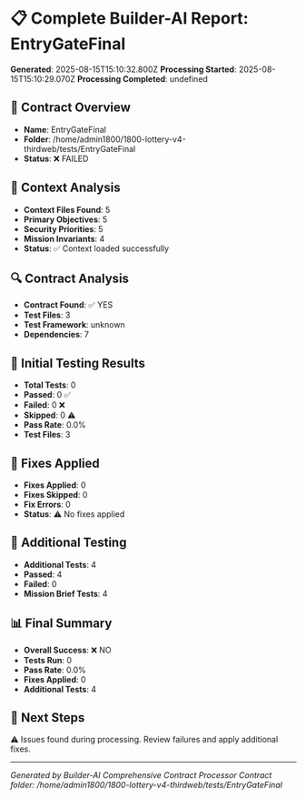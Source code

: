 # 📋 Complete Builder-AI Report: EntryGateFinal

**Generated**: 2025-08-15T15:10:32.800Z
**Processing Started**: 2025-08-15T15:10:29.070Z
**Processing Completed**: undefined

## 🎯 Contract Overview
- **Name**: EntryGateFinal
- **Folder**: /home/admin1800/1800-lottery-v4-thirdweb/tests/EntryGateFinal
- **Status**: ❌ FAILED

## 📖 Context Analysis
- **Context Files Found**: 5
- **Primary Objectives**: 5
- **Security Priorities**: 5
- **Mission Invariants**: 4
- **Status**: ✅ Context loaded successfully

## 🔍 Contract Analysis
- **Contract Found**: ✅ YES
- **Test Files**: 3
- **Test Framework**: unknown
- **Dependencies**: 7

## 🧪 Initial Testing Results
- **Total Tests**: 0
- **Passed**: 0 ✅
- **Failed**: 0 ❌
- **Skipped**: 0 ⚠️
- **Pass Rate**: 0.0%
- **Test Files**: 3

## 🔧 Fixes Applied
- **Fixes Applied**: 0
- **Fixes Skipped**: 0
- **Fix Errors**: 0
- **Status**: ⚠️ No fixes applied

## 🚀 Additional Testing
- **Additional Tests**: 4
- **Passed**: 4
- **Failed**: 0
- **Mission Brief Tests**: 4

## 📊 Final Summary
- **Overall Success**: ❌ NO
- **Tests Run**: 0
- **Pass Rate**: 0.0%
- **Fixes Applied**: 0
- **Additional Tests**: 4

## 🔄 Next Steps
⚠️ Issues found during processing. Review failures and apply additional fixes.

---
*Generated by Builder-AI Comprehensive Contract Processor*
*Contract folder: /home/admin1800/1800-lottery-v4-thirdweb/tests/EntryGateFinal*